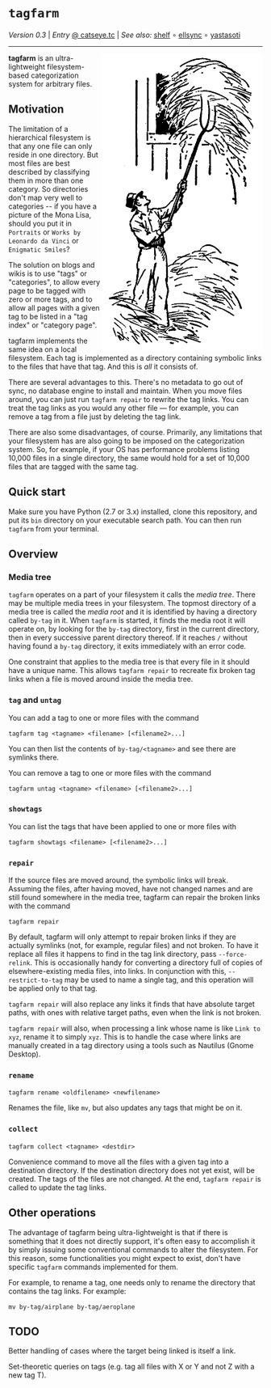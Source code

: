 `tagfarm`
=========

_Version 0.3_
| _Entry_ [@ catseye.tc](https://catseye.tc/node/tagfarm)
| _See also:_ [shelf](https://codeberg.org/catseye/shelf#shelf)
∘ [ellsync](https://codeberg.org/catseye/ellsync#ellsync)
∘ [yastasoti](https://codeberg.org/catseye/yastasoti#yastasoti)

- - - -

<img align="right" src="images/tagfarm-logo.png?raw=true" />

**tagfarm** is an ultra-lightweight filesystem-based categorization system for arbitrary files.

Motivation
----------

The limitation of a hierarchical filesystem is that any one file can only reside in one
directory.  But most files are best described by classifying them in more than one
category.  So directories don't map very well to categories -- if you have a picture of
the Mona Lisa, should you put it in `Portraits` or `Works by Leonardo da Vinci` or
`Enigmatic Smiles`?

The solution on blogs and wikis is to use "tags" or "categories", to allow every page
to be tagged with zero or more tags, and to allow all pages with a given tag to be listed
in a "tag index" or "category page".

tagfarm implements the same idea on a local filesystem.  Each tag is implemented as a
directory containing symbolic links to the files that have that tag.  And this is *all*
it consists of.

There are several advantages to this.  There's no metadata to go out of sync, no database
engine to install and maintain.  When you move files around, you can just run
`tagfarm repair` to rewrite the tag links.  You can treat the tag links as you would any
other file — for example, you can remove a tag from a file just by deleting the tag link.

There are also some disadvantages, of course.  Primarily, any limitations that your
filesystem has are also going to be imposed on the categorization system.  So, for
example, if your OS has performance problems listing 10,000 files in a single directory,
the same would hold for a set of 10,000 files that are tagged with the same tag.

Quick start
-----------

Make sure you have Python (2.7 or 3.x) installed, clone this repository, and put its `bin`
directory on your executable search path.  You can then run `tagfarm` from your terminal.

Overview
--------

### Media tree

`tagfarm` operates on a part of your filesystem it calls the *media tree*.  There may be
multiple media trees in your filesystem.  The topmost directory of a media tree is called
the *media root* and it is identified by having a directory
called `by-tag` in it.  When `tagfarm` is started, it finds the media root it will operate
on, by looking for the `by-tag` directory, first in the current directory, then in every
successive parent directory thereof.  If it reaches `/` without having found a `by-tag`
directory, it exits immediately with an error code.

One constraint that applies to the media tree is that every file in it should have a
unique name.  This allows `tagfarm repair` to recreate fix broken tag links when a file is
moved around inside the media tree.

### `tag` and `untag`

You can add a tag to one or more files with the command

    tagfarm tag <tagname> <filename> [<filename2>...]

You can then list the contents of `by-tag/<tagname>` and see there are symlinks there.

You can remove a tag to one or more files with the command

    tagfarm untag <tagname> <filename> [<filename2>...]

### `showtags`

You can list the tags that have been applied to one or more files with

    tagfarm showtags <filename> [<filename2>...]

### `repair`

If the source files are moved around, the symbolic links will break.  Assuming the
files, after having moved, have not changed names and are still found somewhere in
the media tree, tagfarm can repair the broken links with the command

    tagfarm repair

By default, tagfarm will only attempt to repair broken links if they are actually
symlinks (not, for example, regular files) and not broken.  To have it replace all files
it happens to find in the tag link directory, pass `--force-relink`.  This is occasionally
handy for converting a directory full of copies of elsewhere-existing media files,
into links.  In conjunction with this, `--restrict-to-tag` may be used to name a single tag,
and this operation will be applied only to that tag.

`tagfarm repair` will also replace any links it finds that have absolute target paths,
with ones with relative target paths, even when the link is not broken.

`tagfarm repair` will also, when processing a link whose name is like `Link to xyz`,
rename it to simply `xyz`.  This is to handle the case where links are manually
created in a tag directory using a tools such as Nautilus (Gnome Desktop).

### `rename`

    tagfarm rename <oldfilename> <newfilename>

Renames the file, like `mv`, but also updates any tags that might be on it.

### `collect`

    tagfarm collect <tagname> <destdir>

Convenience command to move all the files with a given tag into a destination directory.
If the destination directory does not yet exist, will be created.  The tags of the files
are not changed.  At the end, `tagfarm repair` is called to update the tag links.

Other operations
----------------

The advantage of tagfarm being ultra-lightweight is that if there is something that
it does not directly support, it's often easy to accomplish it by simply issuing
some conventional commands to alter the filesystem.  For this reason, some
functionalities you might expect to exist, don't have specific `tagfarm` commands
implemented for them.

For example, to rename a tag, one needs only to rename the directory that contains
the tag links.  For example:

    mv by-tag/airplane by-tag/aeroplane

TODO
----

Better handling of cases where the target being linked is itself a link.

Set-theoretic queries on tags (e.g. tag all files with X or Y and not Z with a new tag T).

